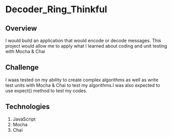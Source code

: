 # Decoder_Ring_Thinkful

## Overview
I would build an application that would encode or decode messages. This project would allow me to apply what I learned about coding and unit testing with Mocha & Chai

## Challenge
I waas tested on my ability to create complex algorithms as well as write test units with Mocha & Chai to test my algorithms.I was also expected to use expect() method to test my codes.

## Technologies
1. JavaScript
2. Mocha
3. Chai
